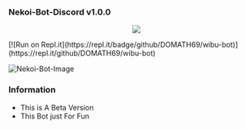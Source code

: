 ### Nekoi-Bot-Discord v1.0.0
<p align="center">
<a href="https://github.com/DomathID/Nekoi69/blob/master/LICENSE"><img src="https://img.shields.io/badge/license-AGPL%20v3-lightgray.svg"></a>
 </p>
[![Run on Repl.it](https://repl.it/badge/github/DOMATH69/wibu-bot)](https://repl.it/github/DOMATH69/wibu-bot)

![Nekoi-Bot-Image](https://user-images.githubusercontent.com/68462743/87853613-bbd57680-c935-11ea-86ce-6d8cdcd13d89.gif)
### Information
- This is A Beta Version
- This Bot just For Fun
